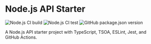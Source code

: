 # Node.js API Starter

![Node.js CI build](https://github.com/aerabi/nodejs-api-starter/workflows/build/badge.svg)
![Node.js CI test](https://github.com/aerabi/nodejs-api-starter/workflows/test/badge.svg)
![GitHub package.json version](https://img.shields.io/github/package-json/v/aerabi/nodejs-api-starter)

A Node.js API starter project with TypeScript, TSOA, ESLint, Jest, and GitHub Actions.
